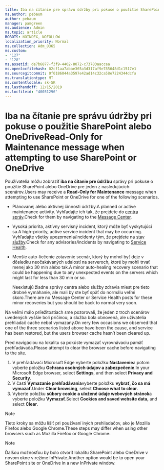 ```yaml
---
title: Iba na čítanie pre správu údržby pri pokuse o použitie SharePoint alebo OneDrive
ms.author: pebaum
author: pebaum
manager: pamgreen
ms.audience: Admin
ms.topic: article
ROBOTS: NOINDEX, NOFOLLOW
localization_priority: Normal
ms.collection: Adm_O365
ms.custom:
- "127"
- "128"
ms.assetid: de7b6877-f3f9-4402-8072-c73783aaccaa
ms.openlocfilehash: 02cf1aa7abae365a3d317af9e785648d1c1517e1
ms.sourcegitcommit: 0f0186044a3597e42ad14c32ca58e7224344dcfa
ms.translationtype: MT
ms.contentlocale: sk-SK
ms.lasthandoff: 12/15/2019
ms.locfileid: "40051296"
---
```

# <a name="read-only-for-maintenance-message-when-attempting-to-use-sharepoint-or-onedrive"></a><span data-ttu-id="1bc6d-102">Iba na čítanie pre správu údržby pri pokuse o použitie SharePoint alebo OneDrive</span><span class="sxs-lookup"><span data-stu-id="1bc6d-102">Read-Only for Maintenance message when attempting to use SharePoint or OneDrive</span></span>

<span data-ttu-id="1bc6d-103">Používatelia môžu zobraziť **iba na čítanie pre údržbu** správy pri pokuse o použitie SharePoint alebo OneDrive pre jeden z nasledujúcich scenárov.</span><span class="sxs-lookup"><span data-stu-id="1bc6d-103">Users may receive a **Read-Only for Maintenance** message when attempting to use SharePoint or OneDrive for one of the following scenarios.</span></span> 

-   <span data-ttu-id="1bc6d-104">Plánovanej alebo aktívnej činnosti údržby.</span><span class="sxs-lookup"><span data-stu-id="1bc6d-104">A planned or active maintenance activity.</span></span>  <span data-ttu-id="1bc6d-105">Vyhľadajte ich tak, že prejdete do [centra správ](https://portal.office.com/adminportal/home#/messagecenter).</span><span class="sxs-lookup"><span data-stu-id="1bc6d-105">Check for them by navigating to the [Message Center](https://portal.office.com/adminportal/home#/messagecenter).</span></span>
-   <span data-ttu-id="1bc6d-106">Vysoká priorita, aktívny servisný incident, ktorý môže byť vyskytujúci sa.</span><span class="sxs-lookup"><span data-stu-id="1bc6d-106">A high-priority, active service incident that may be occurring.</span></span> <span data-ttu-id="1bc6d-107">Vyhľadajte všetky upozornenia/incidenty tým, že prejdete na [stav služby](https://portal.office.com/adminportal/home#/servicehealth).</span><span class="sxs-lookup"><span data-stu-id="1bc6d-107">Check for any advisories/incidents by navigating to [Service Health](https://portal.office.com/adminportal/home#/servicehealth).</span></span>
-   <span data-ttu-id="1bc6d-108">Menšie auto-liečenie zotavenie scenár, ktorý by mohol byť deje v dôsledku neočakávaných udalostí na serveroch, ktoré by mohli trvať menej ako 30 min alebo tak.</span><span class="sxs-lookup"><span data-stu-id="1bc6d-108">A minor auto-healing recovery scenario that could be happening due to any unexpected events on the servers which might last for less than 30 min or so.</span></span> 
    
    <span data-ttu-id="1bc6d-109">Neexistujú žiadne správy centra alebo služby zdravia miest pre tieto drobné vymáhanie, ale mali by ste byť späť do normálu veľmi skoro.</span><span class="sxs-lookup"><span data-stu-id="1bc6d-109">There are no Message Center or Service Health posts for these minor recoveries but you should be back to normal very soon.</span></span>

<span data-ttu-id="1bc6d-110">Na veľmi málo príležitostiach sme pozorovali, že jeden z troch scenárov uvedených vyššie boli príčinou, a služba bola obnovená, ale užívatelia prehliadač cache nebol vymazaný.</span><span class="sxs-lookup"><span data-stu-id="1bc6d-110">On very few occasions we observed that one of the three scenarios listed above have been the cause, and service has been restored, but the users browser cache hasn’t been cleared up.</span></span>

<span data-ttu-id="1bc6d-111">Pred navigáciou na lokalitu sa pokúste vymazať vyrovnávaciu pamäť prehľadávača.</span><span class="sxs-lookup"><span data-stu-id="1bc6d-111">Please attempt to clear the browser cache before navigating to the site.</span></span>

1. <span data-ttu-id="1bc6d-112">V prehľadávači Microsoft Edge vyberte položku **Nastavenie**a potom vyberte položku **Ochrana osobných údajov a zabezpečenie**.</span><span class="sxs-lookup"><span data-stu-id="1bc6d-112">In your Microsoft Edge browser, select **Settings**, and then select **Privacy and Security**.</span></span>
2. <span data-ttu-id="1bc6d-113">V časti **Vymazanie prehľadávania**vyberte položku **vybrať, čo sa má vymazať**.</span><span class="sxs-lookup"><span data-stu-id="1bc6d-113">Under **Clear browsing**, select **Choose what to clear**.</span></span>
3. <span data-ttu-id="1bc6d-114">Vyberte položku **súbory cookie a uložené údaje webových stránok**a vyberte položku **Vymazať**.</span><span class="sxs-lookup"><span data-stu-id="1bc6d-114">Select **Cookies and saved website data**, and select **Clear**.</span></span>

>[!Note] 
> <span data-ttu-id="1bc6d-115">Tieto kroky sa môžu líšiť pri používaní iných prehliadačov, ako je Mozilla Firefox alebo Google Chrome.</span><span class="sxs-lookup"><span data-stu-id="1bc6d-115">These steps may differ when using other browsers such as Mozilla Firefox or Google Chrome.</span></span>

>[!Note] 
> <span data-ttu-id="1bc6d-116">Ďalšou možnosťou by bolo otvoriť lokalitu SharePoint alebo OneDrive v novom okne v režime InPrivate.</span><span class="sxs-lookup"><span data-stu-id="1bc6d-116">Another option would be to open your SharePoint site or OneDrive in a new InPrivate window.</span></span>